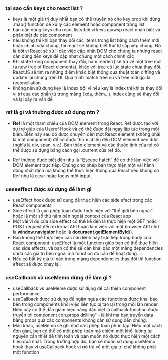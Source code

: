 ### tại sao cần keys cho react list ?
  - keys là một giá trị duy nhất bạn có thể truyền nó cho key prop khi dùng .map() function để xử lý các element hoặc component trong list
  - bạn cần dùng keys cho react lists bởi vì keys giuwsp react nhận biết và phân biệt đc các component
  - nếu không thì khi bạn thay đổi các items trong list bằng cách thêm mới hoặc chỉnh sửa chúng, thì react sẽ không biết thứ tự sắp xếp chúng. Đó là bởi vì React sẽ xử lí các việc cập nhật DOM cho chúng ta nhưng react cần dùng đến keys để cập nhạt chúng một cách chính xác
  - Khi state trong component thay đổi, hàm render() sẽ trả về một tree mới (a new tree of React elements), khác với tree cũ lúc state chưa thay đổi. ReactJS sẽ tìm ra những điểm khác biệt thông qua thuật toán diffing và update lại chúng trên UI. Quá trình match tree cũ và tree mới gọi là reconciliation
  - không nên sử dụng key là index bởi vì nếu key là index thì khi ta thay đổi vị trí của các phần tử trong mảng (xóa, thêm...), index cũng sẽ thay đổi và lại xảy ra vấn đề

### ref là gì và thường được sử dụng ntn ?
  - 𝐑𝐞𝐟 là một tham chiếu của DOM element trong React. Ref được tạo với sự trợ giúp của Useref Hook và có thể được đặt ngay lập tức trong một biến. Biến này sau đó được chuyển đến một React element (không phải là một component) để có được tham chiếu đến DOM element bên dưới (nghĩa là div, span, v.v.). Bản thân element và các thuộc tính của nó có thể được sử dụng bằng cách gọi .current của ref đó.

 - Ref thường được biết đến như là “Escape hatch” để có thể làm việc với DOM element trực tiếp. Chúng cho phép bạn thực hiện một vài hành động nhất định mà không thể thực hiện thông qua React nếu không có Ref như là clear hoặc focus một input.

### ueseeffect được sử dụng để làm gì
  - useEffect hook được sử dụng để thực hiện các side efect trong các React components
  - Side effect là các phép toán được thực hiện với “thế giới bên ngoài” hoặc là một số thứ nằm bên ngoài context của React app
  - Một vài ví dụ của side effect có thể kể đến là thực hiện một GET hoặc POST request đến external API hoặc làm việc với một browser API như là 𝐰𝐢𝐧𝐝𝐨𝐰.𝐧𝐚𝐯𝐢𝐠𝐚𝐭𝐨𝐫 hoặc là 𝐝𝐨𝐜𝐮𝐦𝐞𝐧𝐭.𝐠𝐞𝐭𝐄𝐥𝐞𝐦𝐞𝐧𝐭𝐁𝐲𝐈𝐝().
  - Bạn không thể thực hiện các câu lệnh này trực tiếp trong body của React component. useEffect là một function giúp bạn có thể thực hiện các side effects, và bạn có thể sẽ cần khai báo một mảng dependencies chứa các giá trị bên ngoài mà function đó cần để hoạt động.
  - Nếu có bất kỳ giá trị nào trong mảng dependencies thay đổi thì function effect sẽ được chạy lại.

### useCallback và useMemo dùng để làm gì ?
  - useCallback vs useMeme được sử dụng để cải thiện component performance.
  - useCallback được sử dụng để ngăn ngừa các functions được khai báo bên trong components khỏi việc liên tục bị tạo lại trong mỗi lần render. Điều này có thể dẫn giảm hiệu năng đặc biệt là callback function được truyền tới component con.props drilling” - là khi mà bạn truyền data bằng props qua các components không cần sử dụng đến chúng.
  - Mặc khác, useMemo sẽ ghi nhớ các phép toán phức tạp. Hiểu một cách đơn giản, bạn có thể có một phép toán mà chiếm một khối lượng tài nguyên cần thiết để tính toán và bạn muốn nó được thực hiện một cách hiệu quả nhất. Trong trường hợp đó, bạn sẽ muốn sử dụng useMemo hook thay vì useCallback hook vì nó trả về một giá trị chứ không phải một function